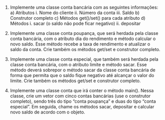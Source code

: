 1. Implemente uma classe conta bancária com as seguintes informações:
   a) Atributos
   i. Nome do cliente
   ii. Número da conta
   iii. Saldo
   b) Construtor completo
   c) Métodos get()/set() para cada atributo
   d) Métodos
   i. sacar (o saldo não pode ficar negativo)
   ii. depositar

2. Implemente uma classe conta poupança, que será herdada pela classe conta
   bancária, com o atributo dia do rendimento e método calcular o novo saldo. Esse
   método recebe a taxa de rendimento e atualizar o saldo da conta. Crie também os
   métodos get/set e construtor completo.

3. Implemente uma classe conta especial, que também será herdada pela classe conta
   bancária, com o atributo limite e método sacar. Esse método deverá sobrepor o
   método sacar da classe conta bancária de forma que permita que o saldo fique
   negativo até alcançar o valor do limite. Crie também os métodos get/set e construtor
   completo.

4. Implemente uma classe conta que irá conter o método main(). Nessa classe, crie um
   vetor com cinco contas bancárias (use o construtor completo), sendo três do tipo
   “conta poupança” e duas do tipo “conta especial”. Em seguida, chame os métodos
   sacar, depositar e calcular novo saldo de acordo com o objeto.
